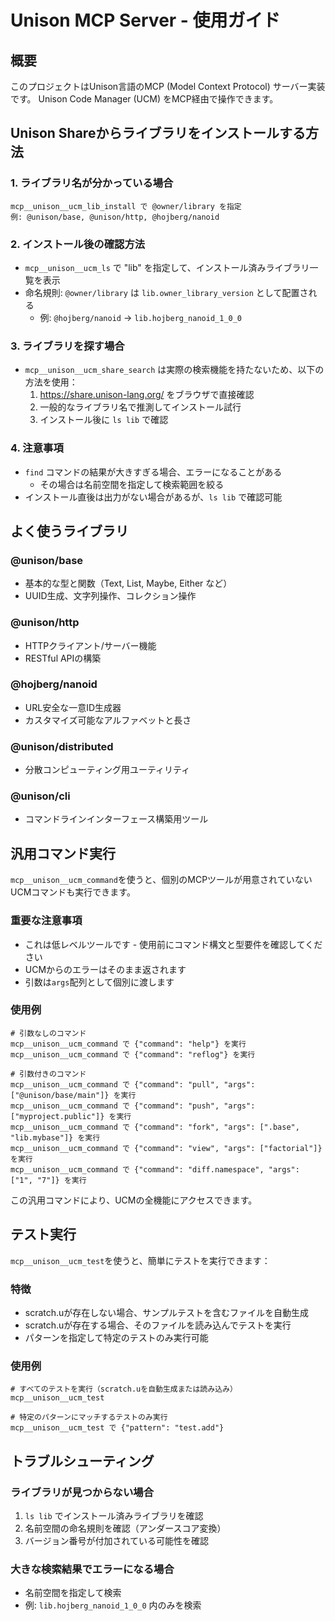 # Unison MCP Server - 使用ガイド

## 概要
このプロジェクトはUnison言語のMCP (Model Context Protocol) サーバー実装です。
Unison Code Manager (UCM) をMCP経由で操作できます。

## Unison Shareからライブラリをインストールする方法

### 1. ライブラリ名が分かっている場合
```
mcp__unison__ucm_lib_install で @owner/library を指定
例: @unison/base, @unison/http, @hojberg/nanoid
```

### 2. インストール後の確認方法
- `mcp__unison__ucm_ls` で "lib" を指定して、インストール済みライブラリ一覧を表示
- 命名規則: `@owner/library` は `lib.owner_library_version` として配置される
  - 例: `@hojberg/nanoid` → `lib.hojberg_nanoid_1_0_0`

### 3. ライブラリを探す場合
- `mcp__unison__ucm_share_search` は実際の検索機能を持たないため、以下の方法を使用：
  1. https://share.unison-lang.org/ をブラウザで直接確認
  2. 一般的なライブラリ名で推測してインストール試行
  3. インストール後に `ls lib` で確認

### 4. 注意事項
- `find` コマンドの結果が大きすぎる場合、エラーになることがある
  - その場合は名前空間を指定して検索範囲を絞る
- インストール直後は出力がない場合があるが、`ls lib` で確認可能

## よく使うライブラリ

### @unison/base
- 基本的な型と関数（Text, List, Maybe, Either など）
- UUID生成、文字列操作、コレクション操作

### @unison/http
- HTTPクライアント/サーバー機能
- RESTful APIの構築

### @hojberg/nanoid
- URL安全な一意ID生成器
- カスタマイズ可能なアルファベットと長さ

### @unison/distributed
- 分散コンピューティング用ユーティリティ

### @unison/cli
- コマンドラインインターフェース構築用ツール

## 汎用コマンド実行

`mcp__unison__ucm_command`を使うと、個別のMCPツールが用意されていないUCMコマンドも実行できます。

### 重要な注意事項
- これは低レベルツールです - 使用前にコマンド構文と型要件を確認してください
- UCMからのエラーはそのまま返されます
- 引数は`args`配列として個別に渡します

### 使用例

```
# 引数なしのコマンド
mcp__unison__ucm_command で {"command": "help"} を実行
mcp__unison__ucm_command で {"command": "reflog"} を実行

# 引数付きのコマンド
mcp__unison__ucm_command で {"command": "pull", "args": ["@unison/base/main"]} を実行
mcp__unison__ucm_command で {"command": "push", "args": ["myproject.public"]} を実行
mcp__unison__ucm_command で {"command": "fork", "args": [".base", "lib.mybase"]} を実行
mcp__unison__ucm_command で {"command": "view", "args": ["factorial"]} を実行
mcp__unison__ucm_command で {"command": "diff.namespace", "args": ["1", "7"]} を実行
```

この汎用コマンドにより、UCMの全機能にアクセスできます。

## テスト実行

`mcp__unison__ucm_test`を使うと、簡単にテストを実行できます：

### 特徴
- scratch.uが存在しない場合、サンプルテストを含むファイルを自動生成
- scratch.uが存在する場合、そのファイルを読み込んでテストを実行
- パターンを指定して特定のテストのみ実行可能

### 使用例
```
# すべてのテストを実行（scratch.uを自動生成または読み込み）
mcp__unison__ucm_test

# 特定のパターンにマッチするテストのみ実行
mcp__unison__ucm_test で {"pattern": "test.add"}
```

## トラブルシューティング

### ライブラリが見つからない場合
1. `ls lib` でインストール済みライブラリを確認
2. 名前空間の命名規則を確認（アンダースコア変換）
3. バージョン番号が付加されている可能性を確認

### 大きな検索結果でエラーになる場合
- 名前空間を指定して検索
- 例: `lib.hojberg_nanoid_1_0_0` 内のみを検索